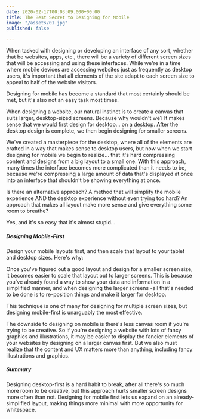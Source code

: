 ```yaml
---
date: 2020-02-17T00:03:09.000+00:00
title: The Best Secret to Designing for Mobile
image: "/assets/01.jpg"
published: false

---
```

When tasked with designing or developing an interface of any sort, whether that be websites, apps, etc., there will be a variety of different screen sizes that will be accessing and using these interfaces. While we're in a time where mobile devices are accessing websites just as frequently as desktop users, it's important that all elements of the site adapt to each screen size to appeal to half of the website visitors.

Designing for mobile has become a standard that most certainly should be met, but it's also not an easy task most times.

When designing a website, our natural instinct is to create a canvas that suits larger, desktop-sized screens. Because why wouldn't we? It makes sense that we would first design for desktop... on a desktop. After the desktop design is complete, we then begin designing for smaller screens.

We've created a masterpiece for the desktop, where all of the elements are crafted in a way that makes sense to desktop users, but now when we start designing for mobile we begin to realize... that it's hard compressing content and designs from a big layout to a small one. With this approach, many times the interface becomes more complicated than it needs to be, because we're compressing a large amount of data that's displayed at once into an interface that shouldn't be showing everything at once.

Is there an alternative approach? A method that will simplify the mobile experience AND the desktop experience without even trying too hard? An approach that makes all layout make more sense and give everything some room to breathe?

Yes, and it's so easy that it's almost stupid...

##### Designing Mobile-First

Design your mobile layouts first, and then scale that layout to your tablet and desktop sizes. Here's why:

Once you've figured out a good layout and design for a smaller screen size, it becomes easier to scale that layout out to larger screens. This is because you've already found a way to show your data and information in a simplified manner, and when designing the larger screens -all that's needed to be done is to re-position things and make it larger for desktop.

This technique is one of many for designing for multiple screen sizes, but designing mobile-first is unarguably the most effective.

The downside to designing on mobile is there's less canvas room if you're trying to be creative. So if you're designing a website with lots of fancy graphics and illustrations, it may be easier to display the fancier elements of your websites by designing on a larger canvas first. But we also must realize that the content and UX matters more than anything, including fancy illustrations and graphics.

##### Summary

Designing desktop-first is a hard habit to break, after all there's so much more room to be creative, but this approach hurts smaller screen designs more often than not. Designing for mobile first lets us expand on an already-simplified layout, making things more minimal with more opportunity for whitespace.